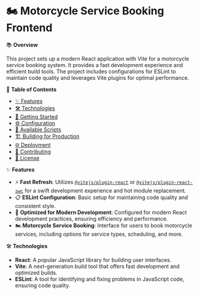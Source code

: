 # 🏍️ Motorcycle Service Booking Frontend

📚 **Overview**

This project sets up a modern React application with Vite for a motorcycle service booking system. It provides a fast development experience and efficient build tools. The project includes configurations for ESLint to maintain code quality and leverages Vite plugins for optimal performance.

📑 **Table of Contents**

- [✨ Features](#features)
- [🛠️ Technologies](#technologies)
- [🚀 Getting Started](#getting-started)
- [⚙️ Configuration](#configuration)
- [📜 Available Scripts](#available-scripts)
- [🏗️ Building for Production](#building-for-production)
- [🌐 Deployment](#deployment)
- [🤝 Contributing](#contributing)
- [📜 License](#license)

✨ **Features**

- ⚡ **Fast Refresh**: Utilizes [`@vitejs/plugin-react`](https://github.com/vitejs/vite-plugin-react/blob/main/packages/plugin-react/README.md) or [`@vitejs/plugin-react-swc`](https://github.com/vitejs/vite-plugin-react-swc) for a swift development experience and hot module replacement.
- 📋 **ESLint Configuration**: Basic setup for maintaining code quality and consistent style.
- 🚀 **Optimized for Modern Development**: Configured for modern React development practices, ensuring efficiency and performance.
- 🏍️ **Motorcycle Service Booking**: Interface for users to book motorcycle services, including options for service types, scheduling, and more.

🛠️ **Technologies**

- **React**: A popular JavaScript library for building user interfaces.
- **Vite**: A next-generation build tool that offers fast development and optimized builds.
- **ESLint**: A tool for identifying and fixing problems in JavaScript code, ensuring code quality.

